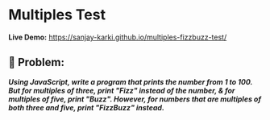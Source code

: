 
# Multiples Test
**Live Demo:**
https://sanjay-karki.github.io/multiples-fizzbuzz-test/

## :page_with_curl:	Problem:
**_Using JavaScript, write a program that prints the number from 1 to 100. But for multiples of three, print "Fizz" instead of the number, & for multiples of five, print "Buzz". However, for numbers that are multiples of both three and five, print "FizzBuzz" instead._**
